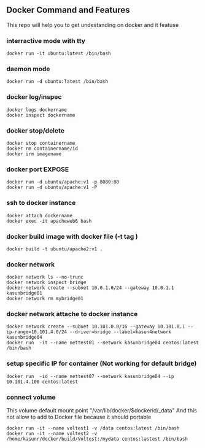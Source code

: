 ## Docker Command and Features

This repo will help you to get undestanding on docker and it featuse

### interractive mode with tty

    docker run -it ubuntu:latest /bin/bash




### daemon mode

    docker run -d ubuntu:latest /bin/bash

### docker log/inspec

    docker logs dockername
    docker inspect dockername

### docker stop/delete

    docker stop containername
    docker rm containername/id
    docker irm imagename

### docker port EXPOSE

    docker run -d ubuntu/apache:v1 -p 8080:80
    docker run -d ubuntu/apache:v1 -P

### ssh to docker instance

    docker attach dockername
    docker exec -it apacheweb6 bash

### docker build image with docker file (-t tag )
    docker build -t ubuntu/apache2:v1 .

### docker network
    docker network ls --no-trunc
    docker network inspect bridge
    docker network create --subnet 10.0.1.0/24 --gateway 10.0.1.1 kasunbridge01
    docker network rm mybridge01


### docker network attache to docker instance
    docker network create --subnet 10.101.0.0/16 --gateway 10.101.0.1 --ip-range=10.101.4.0/24 --driver=bridge --label=kasun4network kasunbridge04
    docker run  -it --name nettest01 --network kasunbridge04 centos:latest /bin/bash

### setup specific IP for container (Not working for default bridge)

    docker run  -id --name nettest07 --network kasunbridge04 --ip 10.101.4.100 centos:latest

### connect volume
This volume default mount point "/var/lib/docker/$dockerid/_data"
And this not allow to add to Docker file because it should portable

    docker run -it --name voltest1 -v /data centos:latest /bin/bash
    docker run -it --name voltest2 -v /home/kasunr/docker/build/Voltest:/mydata centos:lastest /bin/bash
